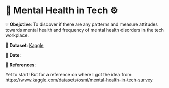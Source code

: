 # 🧠 Mental Health in Tech ⚙

💡 **Obejctive**: To discover if there are any patterns and measure attitudes towards mental health and frequency of mental health disorders in the tech workplace.

🔢 **Dataset**: [Kaggle](https://www.kaggle.com/datasets/osmi/mental-health-in-tech-survey)

📅 **Date**:

📜 **References**:

Yet to start!
But for a reference on where I got the idea from: https://www.kaggle.com/datasets/osmi/mental-health-in-tech-survey
